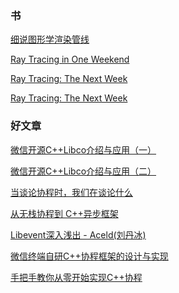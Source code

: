 ### 书
[细说图形学渲染管线](https://positiveczp.github.io/%E7%BB%86%E8%AF%B4%E5%9B%BE%E5%BD%A2%E5%AD%A6%E6%B8%B2%E6%9F%93%E7%AE%A1%E7%BA%BF.pdf)

[Ray Tracing in One Weekend](https://raytracing.github.io/books/RayTracingInOneWeekend.html#overview)

[Ray Tracing: The Next Week](https://raytracing.github.io/v3/books/RayTracingTheNextWeek.html)

[Ray Tracing: The Next Week](https://raytracing.github.io/v3/books/RayTracingTheRestOfYourLife.html)

[]()

[]()

[]()

[]()



### 好文章

[微信开源C++Libco介绍与应用（一）](https://zhuanlan.zhihu.com/p/51078499)

[微信开源C++Libco介绍与应用（二）](https://zhuanlan.zhihu.com/p/51081816)

[当谈论协程时，我们在谈论什么](https://mp.weixin.qq.com/s/IO4ynnKEfy2Rt-Me7EIeqg)

[从无栈协程到 C++异步框架](https://mp.weixin.qq.com/s/QVXE7QbxEchl8ue4SoijiQ)

[Libevent深入浅出 - Aceld(刘丹冰)](https://aceld.gitbooks.io/libevent/content/)

[微信终端自研C++协程框架的设计与实现](https://mp.weixin.qq.com/s/c17DaD7JbKlDFT6J8haEFw)

[手把手教你从零开始实现C++协程](https://mp.weixin.qq.com/s/89YAownU5iCdJo95xIdT-w)

[]()

[]()

[]()

[]()

[]()

